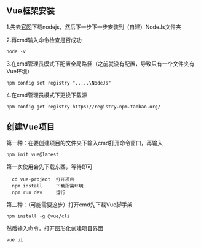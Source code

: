 ## Vue框架安装

1.先去[官网](https://nodejs.org/en)下载nodejs，然后下一步下一步安装到（自建）NodeJs文件夹

2.再cmd输入命令检查是否成功

```
node -v
```

3.在cmd管理员模式下配置全局路径（之前就没有配置，导致只有一个文件夹有Vue环境）

```
npm config set registry ".....\NodeJs"
```

4.在cmd管理员模式下更换下载源

```
npm config get registry https://registry.npm.taobao.org/
```

## 创建Vue项目

第一种：在要创建项目的文件夹下输入cmd打开命令窗口，再输入

```
npm init vue@latest
```

第一次使用会先下载东西，等待即可

```
  cd vue-project  打开项目
  npm install     下载所需环境
  npm run dev     运行
```



第二种：（可能需要这步）打开cmd先下载Vue脚手架

```
npm install -g @vue/cli
```

然后输入命令，打开图形化创建项目界面

```
vue ui
```

